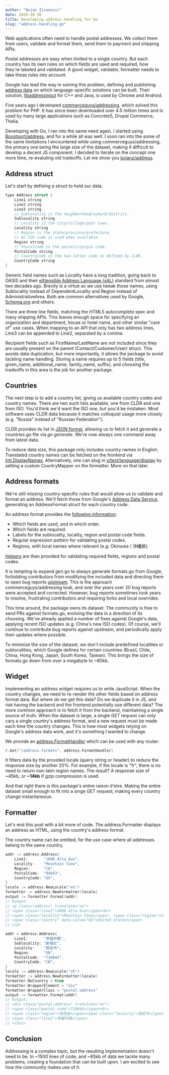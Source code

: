 ```yaml
---
author: "Bojan Zivanovic"
date: 2020-10-30
title: Developing address handling for Go
slug: "address-handling-go"
---
```


Web applications often need to handle postal addresses. We collect them from
users, validate and format them, send them to payment and shipping APIs.

Postal addresses are easy when limited to a single country. But each country has its
own rules on which fields are used and required, how they're labeled and validated.
A good widget, validator, formatter needs to take these rules into account.

Google has lead the way in solving this problem, defining and publishing 
[address data](https://chromium-i18n.appspot.com/ssl-address) on which language-specific
solutions can be built. Their solution, [libaddressinput](https://github.com/google/libaddressinput) for C++ and Java, is used
by Chrome and Android.

Five years ago I developed [commerceguys/addressing](https://github.com/commerceguys/addressing), which solved this problem for PHP.
It has since been downloaded over 4.5 million times and is used by many large applications
such as Concrete5, Drupal Commerce, Thelia.

Developing with Go, I ran into the same need again. I started using [Boostport/address](https://github.com/Boostport/address), and for a while all was well. 
I soon ran into the some of the same limitations I encountered while using commerceguys/addressing, the primary
one being the large size of the dataset, making it difficult to develop a decent JS component. I decided to iterate on the concept
one more time, re-evaluting old tradeoffs. Let me show you [bojanz/address](https://github.com/bojanz/address).

## Address struct

Let's start by defining a struct to hold our data.

```c
type Address struct {
	Line1 string
	Line2 string
	Line3 string
	// Sublocality is the neighborhood/suburb/district.
	Sublocality string
	// Locality is the city/village/post town.
	Locality string
	// Region is the state/province/prefecture.
	// An ISO code is used when available.
	Region string
	// PostalCode is the postal/zip/pin code.
	PostalCode string
	// CountryCode is the two-letter code as defined by CLDR.
	CountryCode string
}
```

Generic field names such as Locality have a long tradition, going back to OASIS and their [eXtensible Address Language (xAL)](http://www.oasis-open.org/committees/ciq/download.shtml) standard from almost two decades ago.
Brevity is a virtue so we use tweak those names, using Sublocality instead of DependentLocality and Region instead of AdministrativeArea. Both are common alternatives used by Google, [Schema.org](https://schema.org/PostalAddress) and others.

There are three line fields, matching the HTML5 autocomplete spec and many shipping APIs.
This leaves enough space for specifying an organization and department, house or hotel
name, and other similar "care of" use cases. When mapping to an API that only has two address lines,
Line3 can be appended to Line2, separated by a comma.

Recipient fields such as FirstName/LastName are not included since they are usually
present on the parent (Contact/Customer/User) struct. This avoids data duplication, but more importantly, 
it allows the package to avoid tackling name handling. Storing a name requires up to 5 fields 
(title, given_name, additional_name, family_name, suffix), and choosing the tradeoffs in this area 
is the job for another package.

## Countries

The next step is to add a country list, giving us available country codes and country names.
There are two such lists available, one from CLDR and one from ISO. You'd think we'd want the ISO
one, but you'd be mistaken. Most software uses CLDR data because it matches colloquial usage more closely (e.g. "Russia" instead of "Russian Federation"). 

CLDR provides its list in [JSON format](https://raw.githubusercontent.com/unicode-cldr/cldr-localenames-full/master/main/en/territories.json), allowing us to fetch it and generate a countries.go
file via *go generate*. We're now always one command away from latest data.

To reduce data size, this package only includes country names in English. 
Translated country names can be fetched on the frontend via [Intl.DisplayNames](https://developer.mozilla.org/en-US/docs/Web/JavaScript/Reference/Global_Objects/Intl/DisplayNames). 
Alternatively, one can plug in [x/text/language/display](https://pkg.go.dev/golang.org/x/text/language/display) by setting a custom CountryMapper on the formatter. 
More on that later.

## Address formats

We're still missing country-specific rules that would allow us to validate and format an address.
We'll fetch those from Google's [Address Data Service](https://chromium-i18n.appspot.com/ssl-address), generating an AddressFormat struct for each country code.

An address format provides the [following information](https://github.com/bojanz/address/blob/master/formats.go#L6):

- Which fields are used, and in which order.
- Which fields are required.
- Labels for the sublocality, locality, region and postal code fields.
- Regular expression pattern for validating postal codes.
- Regions, with local names where relevant (e.g: Okinawa / 沖縄県).

[Helpers](https://github.com/bojanz/address/blob/master/address.go#L61) are then provided for validating required fields, regions and postal codes.

It is tempting to expand gen.go to always generate formats.go from Google, forbidding contributors from modifying the
included data and directing them to open bug reports [upstream](https://github.com/google/libaddressinput/issues).
This is the approach commerceguys/addressing took, and over the years over 20 bug reports were accepted and corrected.
However, bug reports sometimes took years to resolve, frustrating contributors and requiring forks and local overrides.

This time around, the package owns its dataset. The community is free to send PRs against formats.go, evolving the
data in a direction of its choosing. We've already applied a number of fixes against Google's data, applying recent
ISO updates (e.g. China's new ISO codes). Of course, we'll continue to contribute bug reports against upstream, and 
periodically apply their updates where possible.

To minimize the size of the dataset, we don't include predefined localities or sublocalities, which Google defines
for certain countries (Brazil, Chile, China, Hong Kong, Japan, South Korea, Taiwan). This brings the size of formats.go 
down from over a megabyte to \~80kb.

## Widget

Implementing an address widget requires us to write JavaScript. When the country changes, we need to re-render
the other fields based on address format data. But where do we get this data? Do we duplicate it in JS, and 
risk having the backend and the frontend potentially use different data? The more common approach is to fetch it from 
the backend, maintaining a single source of truth. When the dataset is large, a single GET request can only cary
a single country's address format, and a new request must be made each time the country changes. This is how
most widgets relying on Google's address data work, and it's something I wanted to change.

We provide an [address.FormatHandler](https://github.com/bojanz/address/blob/master/http.go#L12) which can be used with any router:
```c
r.Get("/address-formats", address.FormatHandler)
```
It filters data by the provided locale (query string or header) to reduce the response size by another 20%.
For example, if the locale is "fr", there is no need to return non-latin region names. The result? 
A response size of \~45kb, or **\~14kb** if gzip compression is used.

And that right there is this package's entire raison d'etre. Making the entire dataset small enough
to fit into a singe GET request, making every country change instantaneous.

## Formatter

Let's end this post with a bit more of code. The address.Formatter displays
an address as HTML, using the country's address format.

The country name can be omitted, for the use case where all addresses belong to the same country. 

```c
addr := address.Address{
    Line1:       "1098 Alta Ave",
    Locality:    "Mountain View",
    Region:      "CA",
    PostalCode:  "94043",
    CountryCode: "US",
}
locale := address.NewLocale("en")
formatter := address.NewFormatter(locale)
output := formatter.Format(addr)
// Output:
// <p class="address" translate="no">
// <span class="line1">1098 Alta Ave</span><br>
// <span class="locality">Mountain View</span>, <span class="region">CA</span> <span class="postal-code">94043</span><br>
// <span class="country" data-value="US">United States</span>
// </p>

addr = address.Address{
    Line1:       "幸福中路",
    Sublocality: "新城区",
    Locality:    "西安市",
    Region:      "SN",
    PostalCode:  "710043",
    CountryCode: "CN",
}
locale := address.NewLocale("zh")
formatter := address.NewFormatter(locale)
formatter.NoCountry = true
formatter.WrapperElement = "div"
formatter.WrapperClass = "postal-address"
output := formatter.Format(addr)
// Output:
// <div class="postal-address" translate="no">
// <span class="postal-code">710043</span><br>
// <span class="region">陕西省</span><span class="locality">西安市</span><span class="sublocality">新城区</span><br>
// <span class="line1">幸福中路</span>
// </div>
```

## Conclusion

Addressing is a complex topic, but the resulting implementation doesn't need to be.
In \~1500 lines of code, and \~85kb of data we tackle many problems, creating a foundation
that can be built upon. I am excited to see how the community makes use of it.


